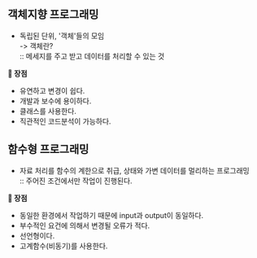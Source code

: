 ## 객체지향 프로그래밍

- 독립된 단위, '객체'들의 모임
  <br>
  -> 객체란?
  <br>
  :: 메세지를 주고 받고 데이터를 처리할 수 있는 것

<b>📌 장점</b>

- 유연하고 변경이 쉽다.
- 개발과 보수에 용이하다.
- 클래스를 사용한다.
- 직관적인 코드분석이 가능하다.

## 함수형 프로그래밍

- 자료 처리를 함수의 계한으로 취급, 상태와 가변 데이터를 멀리하는 프로그래밍
  <br>:: 주어진 조건에서만 작업이 진행된다.

<b>📌 장점</b>

- 동일한 환경에서 작업하기 때문에 input과 output이 동일하다.
- 부수적인 요건에 의해서 변경될 오류가 적다.
- 선언형이다.
- 고계함수(비동기)를 사용한다.
